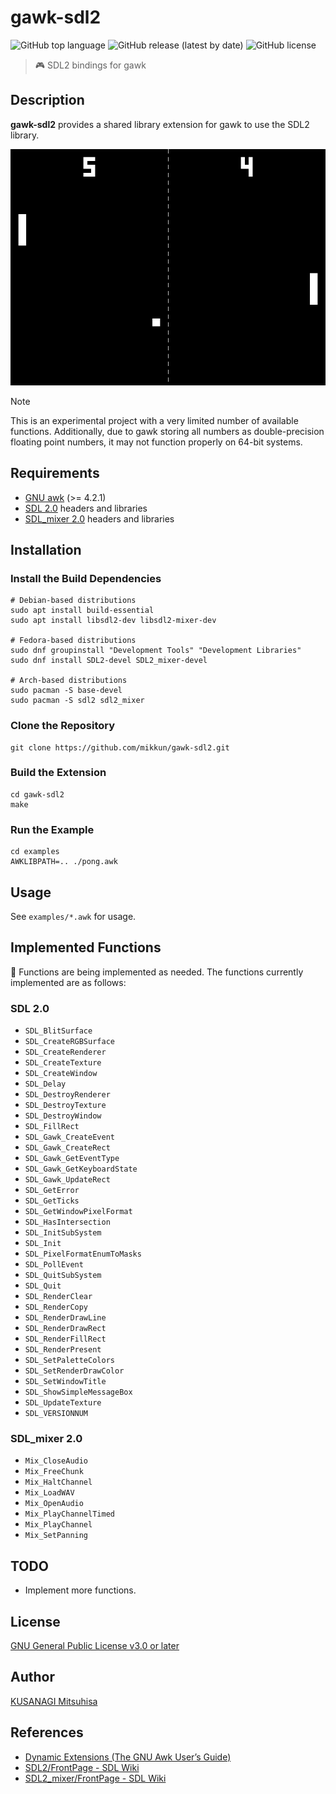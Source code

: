 # gawk-sdl2

![GitHub top language](https://img.shields.io/github/languages/top/mikkun/gawk-sdl2)
![GitHub release (latest by date)](https://img.shields.io/github/v/release/mikkun/gawk-sdl2)
![GitHub license](https://img.shields.io/github/license/mikkun/gawk-sdl2)

> 🎮 SDL2 bindings for gawk

## Description

**gawk-sdl2** provides a shared library extension for gawk to use the SDL2 library.

![gawk-sdl2 screenshot](./md-images/gawk-sdl2-screenshot.png)

> [!NOTE]
> This is an experimental project with a very limited number of available functions. Additionally, due to gawk storing all numbers as double-precision floating point numbers, it may not function properly on 64-bit systems.

## Requirements

- [GNU awk](https://www.gnu.org/software/gawk/) (&gt;= 4.2.1)
- [SDL 2.0](https://github.com/libsdl-org/SDL/tree/SDL2) headers and libraries
- [SDL_mixer 2.0](https://github.com/libsdl-org/SDL_mixer/tree/SDL2) headers and libraries

## Installation

### Install the Build Dependencies

```shell
# Debian-based distributions
sudo apt install build-essential
sudo apt install libsdl2-dev libsdl2-mixer-dev

# Fedora-based distributions
sudo dnf groupinstall "Development Tools" "Development Libraries"
sudo dnf install SDL2-devel SDL2_mixer-devel

# Arch-based distributions
sudo pacman -S base-devel
sudo pacman -S sdl2 sdl2_mixer
```

### Clone the Repository

```shell
git clone https://github.com/mikkun/gawk-sdl2.git
```

### Build the Extension

```shell
cd gawk-sdl2
make
```

### Run the Example

```shell
cd examples
AWKLIBPATH=.. ./pong.awk
```

## Usage

See `examples/*.awk` for usage.

## Implemented Functions

🚧 Functions are being implemented as needed. The functions currently implemented are as follows:

### SDL 2.0

- `SDL_BlitSurface`
- `SDL_CreateRGBSurface`
- `SDL_CreateRenderer`
- `SDL_CreateTexture`
- `SDL_CreateWindow`
- `SDL_Delay`
- `SDL_DestroyRenderer`
- `SDL_DestroyTexture`
- `SDL_DestroyWindow`
- `SDL_FillRect`
- `SDL_Gawk_CreateEvent`
- `SDL_Gawk_CreateRect`
- `SDL_Gawk_GetEventType`
- `SDL_Gawk_GetKeyboardState`
- `SDL_Gawk_UpdateRect`
- `SDL_GetError`
- `SDL_GetTicks`
- `SDL_GetWindowPixelFormat`
- `SDL_HasIntersection`
- `SDL_InitSubSystem`
- `SDL_Init`
- `SDL_PixelFormatEnumToMasks`
- `SDL_PollEvent`
- `SDL_QuitSubSystem`
- `SDL_Quit`
- `SDL_RenderClear`
- `SDL_RenderCopy`
- `SDL_RenderDrawLine`
- `SDL_RenderDrawRect`
- `SDL_RenderFillRect`
- `SDL_RenderPresent`
- `SDL_SetPaletteColors`
- `SDL_SetRenderDrawColor`
- `SDL_SetWindowTitle`
- `SDL_ShowSimpleMessageBox`
- `SDL_UpdateTexture`
- `SDL_VERSIONNUM`

### SDL_mixer 2.0

- `Mix_CloseAudio`
- `Mix_FreeChunk`
- `Mix_HaltChannel`
- `Mix_LoadWAV`
- `Mix_OpenAudio`
- `Mix_PlayChannelTimed`
- `Mix_PlayChannel`
- `Mix_SetPanning`

## TODO

- Implement more functions.

## License

[GNU General Public License v3.0 or later](./LICENSE)

## Author

[KUSANAGI Mitsuhisa](https://github.com/mikkun)

## References

- [Dynamic Extensions (The GNU Awk User’s Guide)](https://www.gnu.org/software/gawk/manual/html_node/Dynamic-Extensions.html)
- [SDL2/FrontPage - SDL Wiki](https://wiki.libsdl.org/SDL2/FrontPage)
- [SDL2_mixer/FrontPage - SDL Wiki](https://wiki.libsdl.org/SDL2_mixer/FrontPage)
